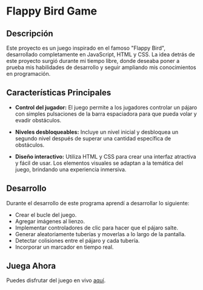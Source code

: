 # Flappy Bird Game

## Descripción

Este proyecto es un juego inspirado en el famoso "Flappy Bird", desarrollado completamente en JavaScript, HTML y CSS. La idea detrás de este proyecto surgió durante mi tiempo libre, donde deseaba poner a prueba mis habilidades de desarrollo y seguir ampliando mis conocimientos en programación.

## Características Principales

- **Control del jugador:** El juego permite a los jugadores controlar un pájaro con simples pulsaciones de la barra espaciadora para que pueda volar y evadir obstáculos.

- **Niveles desbloqueables:** Incluye un nivel inicial y desbloquea un segundo nivel después de superar una cantidad específica de obstáculos. 

- **Diseño interactivo:** Utiliza HTML y CSS para crear una interfaz atractiva y fácil de usar. Los elementos visuales se adaptan a la temática del juego, brindando una experiencia inmersiva.

## Desarrollo

Durante el desarrollo de este programa aprendí a desarrollar lo siguiente:

- Crear el bucle del juego.
- Agregar imágenes al lienzo.
- Implementar controladores de clic para hacer que el pájaro salte.
- Generar aleatoriamente tuberías y moverlas a lo largo de la pantalla.
- Detectar colisiones entre el pájaro y cada tubería.
- Incorporar un marcador en tiempo real.

## Juega Ahora

Puedes disfrutar del juego en vivo [aquí](https://uruena2603.github.io/Flappybird.github.io/).
